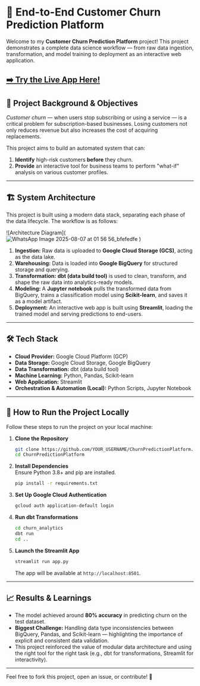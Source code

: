 # 🤖 End-to-End Customer Churn Prediction Platform

Welcome to my **Customer Churn Prediction Platform** project! This project demonstrates a complete data science workflow — from raw data ingestion, transformation, and model training to deployment as an interactive web application.

**[➡️ Try the Live App Here!](https://churnpredictionplatform-qzmauwrpwwp7ofsssxx8jp.streamlit.app/)**
---

## 🎯 Project Background & Objectives

*Customer churn* — when users stop subscribing or using a service — is a critical problem for subscription-based businesses. Losing customers not only reduces revenue but also increases the cost of acquiring replacements.

This project aims to build an automated system that can:
1. **Identify** high-risk customers **before** they churn.
2. **Provide** an interactive tool for business teams to perform "what-if" analysis on various customer profiles.

---

## 🏗️ System Architecture

This project is built using a modern data stack, separating each phase of the data lifecycle. The workflow is as follows:

![Architecture Diagram](![WhatsApp Image 2025-08-07 at 01 56 56_bfefedfe](https://github.com/user-attachments/assets/d4eb8cd3-5c8c-49a5-8d5f-561657dd2785)
) 

1. **Ingestion:** Raw data is uploaded to **Google Cloud Storage (GCS)**, acting as the data lake.
2. **Warehousing:** Data is loaded into **Google BigQuery** for structured storage and querying.
3. **Transformation:** **dbt (data build tool)** is used to clean, transform, and shape the raw data into analytics-ready models.
4. **Modeling:** A **Jupyter notebook** pulls the transformed data from BigQuery, trains a classification model using **Scikit-learn**, and saves it as a model artifact.
5. **Deployment:** An interactive web app is built using **Streamlit**, loading the trained model and serving predictions to end-users.

---

## 🛠️ Tech Stack

- **Cloud Provider:** Google Cloud Platform (GCP)  
- **Data Storage:** Google Cloud Storage, Google BigQuery  
- **Data Transformation:** dbt (data build tool)  
- **Machine Learning:** Python, Pandas, Scikit-learn  
- **Web Application:** Streamlit  
- **Orchestration & Automation (Local):** Python Scripts, Jupyter Notebook  

---

## 🚀 How to Run the Project Locally

Follow these steps to run the project on your local machine:

1. **Clone the Repository**
    ```bash
    git clone https://github.com/YOUR_USERNAME/ChurnPredictionPlatform.git
    cd ChurnPredictionPlatform
    ```

2. **Install Dependencies**  
   Ensure Python 3.8+ and pip are installed.
    ```bash
    pip install -r requirements.txt
    ```

3. **Set Up Google Cloud Authentication**
    ```bash
    gcloud auth application-default login
    ```

4. **Run dbt Transformations**
    ```bash
    cd churn_analytics
    dbt run
    cd ..
    ```

5. **Launch the Streamlit App**
    ```bash
    streamlit run app.py
    ```
    The app will be available at `http://localhost:8501`.

---

## 📈 Results & Learnings

- The model achieved around **80% accuracy** in predicting churn on the test dataset.
- **Biggest Challenge:** Handling data type inconsistencies between BigQuery, Pandas, and Scikit-learn — highlighting the importance of explicit and consistent data validation.
- This project reinforced the value of modular data architecture and using the right tool for the right task (e.g., dbt for transformations, Streamlit for interactivity).

---

Feel free to fork this project, open an issue, or contribute! 🚀
